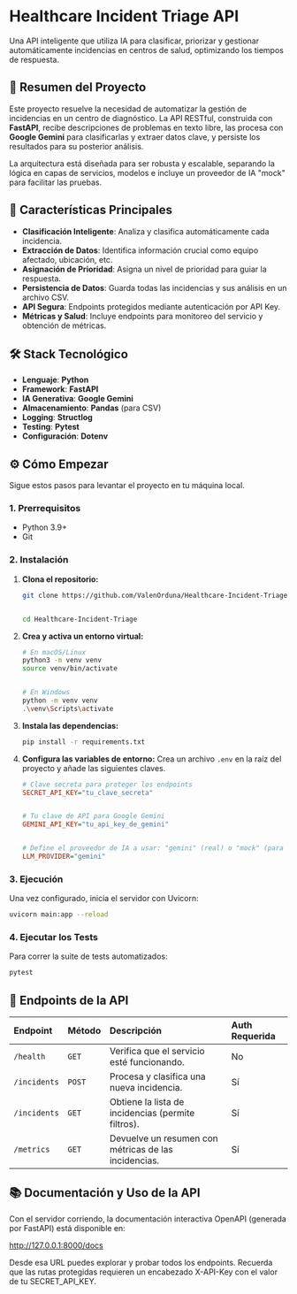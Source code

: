 # Healthcare Incident Triage API

Una API inteligente que utiliza IA para clasificar, priorizar y gestionar automáticamente incidencias en centros de salud, optimizando los tiempos de respuesta.

## 📄 Resumen del Proyecto

Este proyecto resuelve la necesidad de automatizar la gestión de incidencias en un centro de diagnóstico. La API RESTful, construida con **FastAPI**, recibe descripciones de problemas en texto libre, las procesa con **Google Gemini** para clasificarlas y extraer datos clave, y persiste los resultados para su posterior análisis.

La arquitectura está diseñada para ser robusta y escalable, separando la lógica en capas de servicios, modelos e incluye un proveedor de IA "mock" para facilitar las pruebas.

## 🚀 Características Principales

- **Clasificación Inteligente**: Analiza y clasifica automáticamente cada incidencia.
- **Extracción de Datos**: Identifica información crucial como equipo afectado, ubicación, etc.
- **Asignación de Prioridad**: Asigna un nivel de prioridad para guiar la respuesta.
- **Persistencia de Datos**: Guarda todas las incidencias y sus análisis en un archivo CSV.
- **API Segura**: Endpoints protegidos mediante autenticación por API Key.
- **Métricas y Salud**: Incluye endpoints para monitoreo del servicio y obtención de métricas.

## 🛠️ Stack Tecnológico

- **Lenguaje**: **Python**
- **Framework**: **FastAPI**
- **IA Generativa**: **Google Gemini**
- **Almacenamiento**: **Pandas** (para CSV)
- **Logging**: **Structlog**
- **Testing**: **Pytest**
- **Configuración**: **Dotenv**

## ⚙️ Cómo Empezar

Sigue estos pasos para levantar el proyecto en tu máquina local.

### **1. Prerrequisitos**

- Python 3.9+
- Git

### **2. Instalación**

1. **Clona el repositorio:**

   ```bash
   git clone https://github.com/ValenOrduna/Healthcare-Incident-Triage.git


   cd Healthcare-Incident-Triage
   ```

2. **Crea y activa un entorno virtual:**

   ```bash
   # En macOS/Linux
   python3 -m venv venv
   source venv/bin/activate


   # En Windows
   python -m venv venv
   .\venv\Scripts\activate
   ```

3. **Instala las dependencias:**

   ```bash
   pip install -r requirements.txt
   ```

4. **Configura las variables de entorno:**
   Crea un archivo `.env` en la raíz del proyecto y añade las siguientes claves.

   ```ini
   # Clave secreta para proteger los endpoints
   SECRET_API_KEY="tu_clave_secreta"


   # Tu clave de API para Google Gemini
   GEMINI_API_KEY="tu_api_key_de_gemini"


   # Define el proveedor de IA a usar: "gemini" (real) o "mock" (para tests)
   LLM_PROVIDER="gemini"
   ```

### **3. Ejecución**

Una vez configurado, inicia el servidor con Uvicorn:

```bash
uvicorn main:app --reload
```

### **4. Ejecutar los Tests**

Para correr la suite de tests automatizados:

```bash
pytest
```

## 📡 Endpoints de la API

| Endpoint     | Método | Descripción                                          | Auth Requerida |
| :----------- | :----- | :--------------------------------------------------- | :------------- |
| `/health`    | `GET`  | Verifica que el servicio esté funcionando.           | No             |
| `/incidents` | `POST` | Procesa y clasifica una nueva incidencia.            | Sí             |
| `/incidents` | `GET`  | Obtiene la lista de incidencias (permite filtros).   | Sí             |
| `/metrics`   | `GET`  | Devuelve un resumen con métricas de las incidencias. | Sí             |

## 📚 Documentación y Uso de la API

Con el servidor corriendo, la documentación interactiva OpenAPI (generada por FastAPI) está disponible en:

http://127.0.0.1:8000/docs

Desde esa URL puedes explorar y probar todos los endpoints. Recuerda que las rutas protegidas requieren un encabezado X-API-Key con el valor de tu SECRET_API_KEY.
